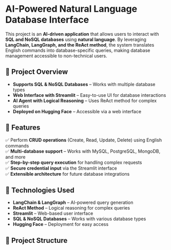 # AI-Powered Natural Language Database Interface  

This project is an **AI-driven application** that allows users to interact with **SQL and NoSQL databases** using **natural language**. By leveraging **LangChain, LangGraph, and the ReAct method**, the system translates English commands into database-specific queries, making database management accessible to non-technical users.  

## 📌 Project Overview   
- **Supports SQL & NoSQL Databases** – Works with multiple database types  
- **Web Interface with Streamlit** – Easy-to-use UI for database interactions  
- **AI Agent with Logical Reasoning** – Uses ReAct method for complex queries  
- **Deployed on Hugging Face** – Accessible via a web interface  

## 🚀 Features  
✅ Perform **CRUD operations** (Create, Read, Update, Delete) using English commands  
✅ **Multi-database support** – Works with MySQL, PostgreSQL, MongoDB, and more  
✅ **Step-by-step query execution** for handling complex requests  
✅ **Secure credential input** via the Streamlit interface  
✅ **Extensible architecture** for future database integrations  

## 🔧 Technologies Used  
- **LangChain & LangGraph** – AI-powered query generation  
- **ReAct Method** – Logical reasoning for complex queries  
- **Streamlit** – Web-based user interface  
- **SQL & NoSQL Databases** – Works with various database types  
- **Hugging Face** – Deployment for easy access  

## 📂 Project Structure  
